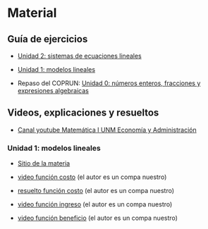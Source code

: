 # Material

## Guía de ejercicios

* [Unidad 2: sistemas de ecuaciones lineales](/mate1eya2020c1/assets/pdf/Unidad2.pdf)

* [Unidad 1: modelos lineales](/mate1eya2020c1/assets/pdf/unidad1_modelosLineales.pdf)

* Repaso del COPRUN: [Unidad 0: números enteros, fracciones y expresiones algebraicas](/mate1eya2020c1/assets/pdf/unidad0_repasoAlgebraico.pdf)


## Videos, explicaciones y resueltos

* [Canal youtube Matemática I UNM Economía y Administración](https://www.youtube.com/channel/UC0IHvR2rn3WM01t51bqItCw/videos)



### Unidad 1: modelos lineales
* [Sitio de la materia](https://sites.google.com/view/m1eyaunm/unidades/unidad-1)

* [video función costo](https://youtu.be/PzbDS-1X7Cw) (el autor es un compa nuestro)

* [resuelto función costo](assets/cursada/unidad1/Problema_1_Mesas.pdf) (el autor es un compa nuestro)

* [video función ingreso](https://youtu.be/UduznG21ZYc) (el autor es un compa nuestro)

* [video función beneficio](https://youtu.be/I-XnNa37-4E) (el autor es un compa nuestro)

